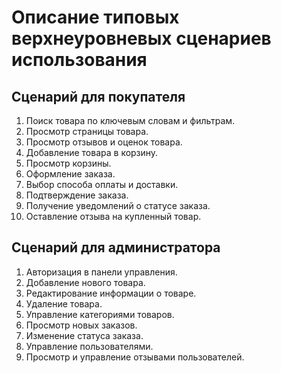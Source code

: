 # Описание типовых верхнеуровневых сценариев использования

## Сценарий для покупателя
1. Поиск товара по ключевым словам и фильтрам.
2. Просмотр страницы товара.
3. Просмотр отзывов и оценок товара.
4. Добавление товара в корзину.
5. Просмотр корзины.
6. Оформление заказа.
7. Выбор способа оплаты и доставки.
8. Подтверждение заказа.
9. Получение уведомлений о статусе заказа.
10. Оставление отзыва на купленный товар.

## Сценарий для администратора
1. Авторизация в панели управления.
2. Добавление нового товара.
3. Редактирование информации о товаре.
4. Удаление товара.
5. Управление категориями товаров.
6. Просмотр новых заказов.
7. Изменение статуса заказа.
8. Управление пользователями.
9. Просмотр и управление отзывами пользователей.
